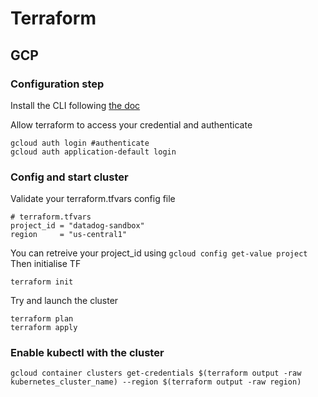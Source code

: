 # Terraform

## GCP 

### Configuration step

Install the CLI following [the doc](https://cloud.google.com/sdk/docs/install)



Allow terraform to access your credential and authenticate
```
gcloud auth login #authenticate
gcloud auth application-default login
```


### Config and start cluster


Validate your terraform.tfvars config file
```
# terraform.tfvars
project_id = "datadog-sandbox"
region     = "us-central1"
```

You can retreive your project_id using ```gcloud config get-value project```
Then initialise TF
```
terraform init
```

Try and launch the cluster
```
terraform plan
terraform apply
```

### Enable kubectl with the cluster

```
gcloud container clusters get-credentials $(terraform output -raw kubernetes_cluster_name) --region $(terraform output -raw region)
```

